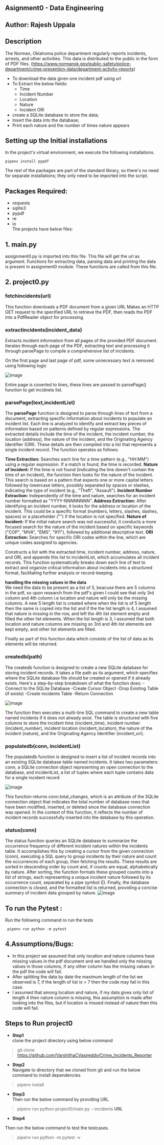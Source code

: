## Asignment0 - Data Engineering

## Author: Rajesh Uppala

## Description

The Norman, Oklahoma police department regularly reports incidents, arrests, and other activities. This data is distributed to the public in the form of PDF files. (https://www.normanok.gov/public-safety/police-department/crime-prevention-data/department-activity-reports)

- To download the data given one incident pdf using url
- To Extract the below fields:
  - Time
  - Incident Number
  - Location
  - Nature
  - Incident ORI
- create a SQLite database to store the data;
- Insert the data into the database;
- Print each nature and the number of times nature appears

## Setting up the Initial installations 
In the project's virtual environment, we execute the following installations. 
~~~
pipenv install pypdf
~~~
The rest of the packages are part of the standard library, so there's no need for separate installations; they only need to be imported into the script.


## Packages Required:

- requests
- sqlite3
- pypdf
- re
- io
\
The projects have below files: 
## 1. main.py 
 
assignment0.py is imported into this file.
This file will get the url as argument. 
Functions for extracting data, parsing data and printing the data is present in assignment0 module. These functions are called from this file.

## 2. project0.py

### **fetchincidents(url)**

This function downloads a PDF document from a given URL
Makes an HTTP GET request to the specified URL to retrieve the PDF, then reads the PDF into a PdfReader object for processing.

### **extractincidents(incident_data)**

Extracts incident information from all pages of the provided PDF document.
Iterates through each page of the PDF, extracting text and processing it through parsePage to compile a comprehensive list of incidents.

On the first page and last page of pdf, some unnecessary text is removed using following logic

![image](https://github.com/rajeshuppala1449/EPAM_git/assets/48644047/adb1b3fb-5b13-40e9-8431-ce467812d23b)

Entire page is coverted to lines, these lines are passed to parsePage() function to get incidnets list.

### **parsePage(text,incidentList)**

The **parsePage** function is designed to parse through lines of text from a document, extracting specific information about incidents to populate an incident list. Each line is analyzed to identify and extract key pieces of information based on patterns defined by regular expressions. The extracted details include the time of the incident, the incident number, the location (address), the nature of the incident, and the Originating Agency Identifier (ORI). These details are then compiled into a list that represents a single incident record. The function operates as follows:

**Time Extraction:** Searches each line for a time pattern (e.g., "HH:MM") using a regular expression. If a match is found, the time is recorded.
**Nature of Incident:** If the time is not found (indicating the line doesn't contain the time of an incident), the function then looks for the nature of the incident. This search is based on a pattern that expects one or more capital letters followed by lowercase letters, possibly separated by spaces or slashes, indicating the type of incident (e.g., "Theft", "Assault").
**Incident Number Extraction:** Independently of the time and nature, searches for an incident number formatted as "YYYY-NNNNNNNN".
**Address Extraction:** After identifying an incident number, it looks for the address or location of the incident. This could be a specific format (numbers, letters, slashes, dashes, spaces) or a placeholder ("<UNKNOWN>") if the location is not specified.
**Nature of Incident:** If the initial nature search was not successful, it conducts a more focused search for the nature of the incident based on specific keywords ("COP", "MVA", "EMS", "911"), followed by additional descriptive text.
**ORI Extraction:** Searches for specific ORI codes within the line, which are unique codes assigned to agencies.

Constructs a list with the extracted time, incident number, address, nature, and ORI, and appends this list to incidentList, which accumulates all incident records.
This function systematically breaks down each line of text to extract and organize critical information about incidents into a structured format, facilitating further analysis or record-keeping.



**handling the missing values in the data**
<br>
We need the data to be present as a list of 5, beacuse there are 5 columns in the pdf, so upon research from the pdf's given I could see that only 3rd column and 4th column i.e 
location and nature will only be the missing columns. A new 5 length list is created where when the list is of 5 length then the same is copied into the list and if the
the list length is 4, I assumed that nature is missing in the row, and left the 4th list element empty and filled the other list elements.
When the list length is 3, I assumed that both location and nature columns are missing so 3rd and 4th list elements are kept empty, and other list elements are filled.

Finally as part of this function data which consists of the list of data as its elements will be returned.


### **createdb(path)**


The createdb function is designed to create a new SQLite database for storing incident records. It takes a file path as its argument, which specifies where the SQLite database file should be created or opened if it already exists. Here's a step-by-step breakdown of what the function does:
-Connect to the SQLite Database
-Create Cursor Object
-Drop Existing Table (if exists)
-Create incidents Table
-Return Connection

![image](https://github.com/rajeshuppala1449/EPAM_git/assets/48644047/da903d11-bb11-4ccc-bf31-f04dc4e6ad19)
<br>

The function then executes a multi-line SQL command to create a new table named incidents if it does not already exist. The table is structured with five columns to store the incident time (incident_time), incident number (incident_number), incident location (incident_location), the nature of the incident (nature), and the Originating Agency Identifier (incident_ori).

### **populatedb(conn, incidentList)**

The populatedb function is designed to insert a list of incident records into an existing SQLite database table named incidents. It takes two parameters: conn, a SQLite connection object representing an open connection to the database, and incidentList, a list of tuples where each tuple contains data for a single incident record. 

![image](https://github.com/rajeshuppala1449/EPAM_git/assets/48644047/dbc2bd1a-7741-4ab9-8bf6-01c2f4344cff)
<br>

This function returns conn.total_changes, which is an attribute of the SQLite connection object that indicates the total number of database rows that have been modified, inserted, or deleted since the database connection was opened. In the context of this function, it reflects the number of incident records successfully inserted into the database by this operation.

### **status(conn)**

The status function queries an SQLite database to summarize the occurrence frequency of different incident natures within the incidents table. It accomplishes this by creating a cursor from the given connection (conn), executing a SQL query to group incidents by their nature and count the occurrences of each group, then fetching the results. These results are sorted in descending order by count and, if counts are equal, alphabetically by nature. After sorting, the function formats these grouped counts into a list of strings, each representing a unique incident nature followed by its occurrence count, separated by a pipe symbol (|). Finally, the database connection is closed, and the formatted list is returned, providing a concise summary of incident data grouped by nature.
![image](https://github.com/rajeshuppala1449/EPAM_git/assets/48644047/347b2ac1-d98c-40bf-8438-8d6356c5187a)
<br>

## To run the Pytest : 
Run the following command ro run the tests
~~~
 pipenv run python -m pytest
~~~

## 4.Assumptions/Bugs:

- In this project we assumed that only location and nature columns have missing values in the pdf document and we handled only the missing values in those columns, if any other column has the missing values in the pdf the code will fail. 
- After splitting the data by date the maximum length of the list we observed is 7, if the length of list is > 7 then the code may fail in this case.
- I assumed that among location and nature, if my data gives only list of length 4 then nature column is missing, this assumption is made after looking into the files, but if location is missed instead of nature then this code will fail.


## Steps to Run project0

- **Step1** \
clone the project directory using below command 
> git clone  https://github.com/VarshithaCVasireddy/Crime_Incidents_Reporter

- **Step2** \
Navigate to directory that we cloned from git and run the below command to install dependencies

> pipenv install

- **Step3** \
Then run the below command by providing URL

> pipenv run python project0/main.py --incidents **URL**

- **Step4** 

Then run the below command to test the testcases. 

> pipenv run python -m pytest -v

